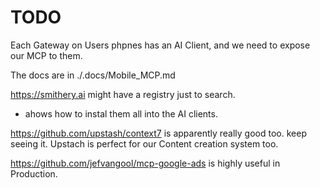 # TODO

Each Gateway on Users phpnes has an AI Client, and we need to expose our MCP to them.

The docs are in ./.docs/Mobile_MCP.md

https://smithery.ai might have a registry just to search.

- ahows how to instal them all into the AI clients.

https://github.com/upstash/context7 is apparently really good too. keep seeing it. Upstach is perfect for our Content creation system too. 


https://github.com/jefvangool/mcp-google-ads is highly useful in Production.






